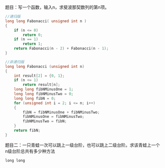 题目：写一个函数，输入n，求斐波那契数列的第n项。

```cpp
//递归版
long long Fabonacci( unsigned int n )
{
    if (n <= 0)
        return 0;
    if (n == 1)
        return 1;
    return Fabonacci(n - 2) + Fabonacci(n - 1);
}
```

```cpp
//非递归版
long long Fabonacci (unsigned int n)
{
    int result[2] = {0, 1};
    if (n <= 1)
        return result[n];
    long long fibNMinusOne = 1;
    long long fibNMinusTwo = 0;
    long long fibN = 0;
    for (unsigned int i = 2; i <= n; i++)
    {
        fibN = fibNMinusOne + fibNMinusTwo;
        fibNMinusOne = fibNMinusTwo;
        fibNMinusTwo = fibN;
    }
    return fibN;
}
```



题目二：一只青蛙一次可以跳上一级台阶，也可以跳上二级台阶。求该青蛙上一个n级台阶总共有多少种方法

```
long long 
```


